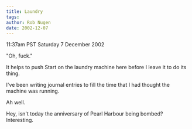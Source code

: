 ```yaml
---
title: Laundry
tags: 
author: Rob Nugen
date: 2002-12-07
---
```


<p class=date>11:37am PST Saturday 7 December 2002</p>

<p>"Oh, fuck."</p>

<p>It helps to push Start on the laundry machine here before I leave
it to do its thing.</p>

<p>I've been writing journal entries to fill the time that I had
thought the machine was running.</p>

<p>Ah well.</p>

<p>Hey, isn't today the anniversary of Pearl Harbour being bombed?  Interesting.</p>
